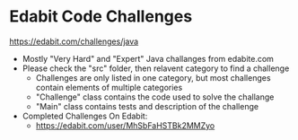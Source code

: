 # Edabit Code Challenges
https://edabit.com/challenges/java
 - Mostly "Very Hard" and "Expert" Java challanges from edabite.com
 - Please check the "src" folder, then relavent category to find a challenge
    -  Challenges are only listed in one category, but most challenges contain elements of multiple categories
    - "Challenge" class contains the code used to solve the challange
    - "Main" class contains tests and description of the challenge
 - Completed Challenges On Edabit:
    - https://edabit.com/user/MhSbFaHSTBk2MMZyo
